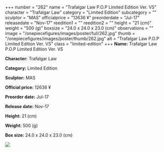 +++
number = "262"
name = "Trafalgar Law P.O.P Limited Edition Ver. VS"
character = "Trafalgar Law"
category = "Limited Edition"
subcategory = ""
sculptor = "MAS"
officialprice = "12636 ¥"
preorderdate = "Jul-17"
releasedate = "Nov-17"
reedition1 = ""
reedition2 = ""
height = "21 (cm)"
weight = "500 (g)"
boxsize = "24.0 x 24.0 x 23.0 (cm)"
observations = ""
image = "/onepiecefigures/images/poster/full/262.jpg"
thumb = "/onepiecefigures/images/poster/thumb/262.jpg"
alt = "Trafalgar Law P.O.P Limited Edition Ver. VS"
class = "limited-edition"
+++
**Name:** Trafalgar Law P.O.P Limited Edition Ver. VS

**Character:** Trafalgar Law

**Category:** Limited Edition 

**Sculptor:** MAS

**Official price:** 12636 ¥

**Preorder date:** Jul-17

**Release date:** Nov-17

**Height:** 21 (cm)

**Weight:** 500 (g)

**Box size:** 24.0 x 24.0 x 23.0 (cm)

<img src="/onepiecefigures/images/poster/thumb/262.jpg">